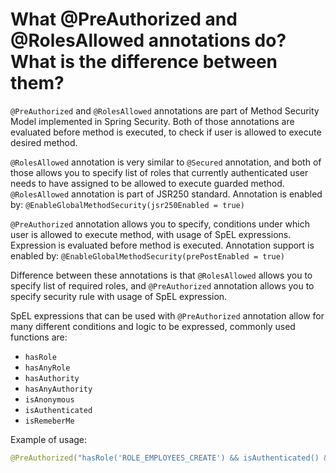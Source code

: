 # What @PreAuthorized and @RolesAllowed annotations do? What is the difference between them?
```@PreAuthorized``` and ```@RolesAllowed``` annotations are part of Method Security Model implemented in Spring Security.
Both of those annotations are evaluated before method is executed, to check if user is allowed to execute desired method.

```@RolesAllowed``` annotation is very similar to ```@Secured``` annotation, and both of those allows you to specify list 
of roles that currently authenticated user needs to have assigned to be allowed to execute guarded method. ```@RolesAllowed```
annotation is part of JSR250 standard. Annotation is enabled by: ```@EnableGlobalMethodSecurity(jsr250Enabled = true)```

```@PreAuthorized``` annotation allows you to specify, conditions under which user is allowed to execute method, with usage 
of SpEL expressions. Expression is evaluated before method is executed. Annotation support is enabled by: 
```@EnableGlobalMethodSecurity(prePostEnabled = true)```

Difference between these annotations is that ```@RolesAllowed``` allows you to specify list of required roles, and ```@PreAuthorized```
annotation allows you to specify security rule with usage of SpEL expression.

SpEL expressions that can be used with ```@PreAuthorized``` annotation allow for many different conditions and logic to be 
expressed, commonly used functions are:
- ```hasRole```
- ```hasAnyRole```
- ```hasAuthority```
- ```hasAnyAuthority```
- ```isAnonymous```
- ```isAuthenticated```
- ```isRemeberMe```

Example of usage:
```java
@PreAuthorized("hasRole('ROLE_EMPLOYEES_CREATE') && isAuthenticated() && !isAnonymous()")
```